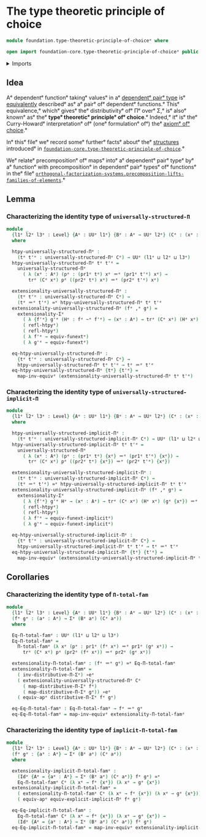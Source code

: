 # The type theoretic principle of choice

```agda
module foundation.type-theoretic-principle-of-choiceᵉ where

open import foundation-core.type-theoretic-principle-of-choiceᵉ public
```

<details><summary>Imports</summary>

```agda
open import foundation.dependent-pair-typesᵉ
open import foundation.function-extensionalityᵉ
open import foundation.implicit-function-typesᵉ
open import foundation.structure-identity-principleᵉ
open import foundation.universe-levelsᵉ

open import foundation-core.equivalencesᵉ
open import foundation-core.homotopiesᵉ
open import foundation-core.identity-typesᵉ
open import foundation-core.transport-along-identificationsᵉ
```

</details>

## Idea

Aᵉ dependentᵉ functionᵉ takingᵉ valuesᵉ in aᵉ
[dependentᵉ pairᵉ type](foundation.dependent-pair-types.mdᵉ) isᵉ
[equivalently](foundation-core.equivalences.mdᵉ) describedᵉ asᵉ aᵉ pairᵉ ofᵉ dependentᵉ
functions.ᵉ Thisᵉ equivalence,ᵉ whichᵉ givesᵉ theᵉ distributivityᵉ ofᵉ Πᵉ overᵉ Σ,ᵉ isᵉ alsoᵉ
knownᵉ asᵉ theᵉ **typeᵉ theoreticᵉ principleᵉ ofᵉ choice**.ᵉ Indeed,ᵉ itᵉ isᵉ theᵉ
Curry-Howardᵉ interpretationᵉ ofᵉ (oneᵉ formulationᵉ ofᵉ) theᵉ
[axiomᵉ ofᵉ choice](foundation.axiom-of-choice.md).ᵉ

Inᵉ thisᵉ fileᵉ weᵉ record someᵉ furtherᵉ factsᵉ aboutᵉ theᵉ
[structures](foundation.structure.mdᵉ) introducedᵉ in
[`foundation-core.type-theoretic-principle-of-choice`](foundation-core.type-theoretic-principle-of-choice.md).ᵉ

Weᵉ relateᵉ precompositionᵉ ofᵉ mapsᵉ intoᵉ aᵉ dependentᵉ pairᵉ typeᵉ byᵉ aᵉ functionᵉ with
precompositionᵉ in dependentᵉ pairᵉ typesᵉ ofᵉ functionsᵉ in theᵉ fileᵉ
[`orthogonal-factorization-systems.precomposition-lifts-families-of-elements`](orthogonal-factorization-systems.precomposition-lifts-families-of-elements.md).ᵉ

## Lemma

### Characterizing the identity type of `universally-structured-Π`

```agda
module _
  {l1ᵉ l2ᵉ l3ᵉ : Level} {Aᵉ : UUᵉ l1ᵉ} {Bᵉ : Aᵉ → UUᵉ l2ᵉ} (Cᵉ : (xᵉ : Aᵉ) → Bᵉ xᵉ → UUᵉ l3ᵉ)
  where

  htpy-universally-structured-Πᵉ :
    (tᵉ t'ᵉ : universally-structured-Πᵉ Cᵉ) → UUᵉ (l1ᵉ ⊔ l2ᵉ ⊔ l3ᵉ)
  htpy-universally-structured-Πᵉ tᵉ t'ᵉ =
    universally-structured-Πᵉ
      ( λ (xᵉ : Aᵉ) (pᵉ : (pr1ᵉ tᵉ) xᵉ ＝ᵉ (pr1ᵉ t'ᵉ) xᵉ) →
        trᵉ (Cᵉ xᵉ) pᵉ ((pr2ᵉ tᵉ) xᵉ) ＝ᵉ (pr2ᵉ t'ᵉ) xᵉ)

  extensionality-universally-structured-Πᵉ :
    (tᵉ t'ᵉ : universally-structured-Πᵉ Cᵉ) →
    (tᵉ ＝ᵉ t'ᵉ) ≃ᵉ htpy-universally-structured-Πᵉ tᵉ t'ᵉ
  extensionality-universally-structured-Πᵉ (fᵉ ,ᵉ gᵉ) =
    extensionality-Σᵉ
      ( λ {f'ᵉ} g'ᵉ (Hᵉ : fᵉ ~ᵉ f'ᵉ) → (xᵉ : Aᵉ) → trᵉ (Cᵉ xᵉ) (Hᵉ xᵉ) (gᵉ xᵉ) ＝ᵉ g'ᵉ xᵉ)
      ( refl-htpyᵉ)
      ( refl-htpyᵉ)
      ( λ f'ᵉ → equiv-funextᵉ)
      ( λ g'ᵉ → equiv-funextᵉ)

  eq-htpy-universally-structured-Πᵉ :
    {tᵉ t'ᵉ : universally-structured-Πᵉ Cᵉ} →
    htpy-universally-structured-Πᵉ tᵉ t'ᵉ → tᵉ ＝ᵉ t'ᵉ
  eq-htpy-universally-structured-Πᵉ {tᵉ} {t'ᵉ} =
    map-inv-equivᵉ (extensionality-universally-structured-Πᵉ tᵉ t'ᵉ)
```

### Characterizing the identity type of `universally-structured-implicit-Π`

```agda
module _
  {l1ᵉ l2ᵉ l3ᵉ : Level} {Aᵉ : UUᵉ l1ᵉ} {Bᵉ : Aᵉ → UUᵉ l2ᵉ} (Cᵉ : (xᵉ : Aᵉ) → Bᵉ xᵉ → UUᵉ l3ᵉ)
  where

  htpy-universally-structured-implicit-Πᵉ :
    (tᵉ t'ᵉ : universally-structured-implicit-Πᵉ Cᵉ) → UUᵉ (l1ᵉ ⊔ l2ᵉ ⊔ l3ᵉ)
  htpy-universally-structured-implicit-Πᵉ tᵉ t'ᵉ =
    universally-structured-Πᵉ
      ( λ (xᵉ : Aᵉ) (pᵉ : (pr1ᵉ tᵉ) {xᵉ} ＝ᵉ (pr1ᵉ t'ᵉ) {xᵉ}) →
        trᵉ (Cᵉ xᵉ) pᵉ ((pr2ᵉ tᵉ) {xᵉ}) ＝ᵉ (pr2ᵉ t'ᵉ) {xᵉ})

  extensionality-universally-structured-implicit-Πᵉ :
    (tᵉ t'ᵉ : universally-structured-implicit-Πᵉ Cᵉ) →
    (tᵉ ＝ᵉ t'ᵉ) ≃ᵉ htpy-universally-structured-implicit-Πᵉ tᵉ t'ᵉ
  extensionality-universally-structured-implicit-Πᵉ (fᵉ ,ᵉ gᵉ) =
    extensionality-Σᵉ
      ( λ {f'ᵉ} g'ᵉ Hᵉ → (xᵉ : Aᵉ) → trᵉ (Cᵉ xᵉ) (Hᵉ xᵉ) (gᵉ {xᵉ}) ＝ᵉ g'ᵉ {xᵉ})
      ( refl-htpyᵉ)
      ( refl-htpyᵉ)
      ( λ f'ᵉ → equiv-funext-implicitᵉ)
      ( λ g'ᵉ → equiv-funext-implicitᵉ)

  eq-htpy-universally-structured-implicit-Πᵉ :
    {tᵉ t'ᵉ : universally-structured-implicit-Πᵉ Cᵉ} →
    htpy-universally-structured-implicit-Πᵉ tᵉ t'ᵉ → tᵉ ＝ᵉ t'ᵉ
  eq-htpy-universally-structured-implicit-Πᵉ {tᵉ} {t'ᵉ} =
    map-inv-equivᵉ (extensionality-universally-structured-implicit-Πᵉ tᵉ t'ᵉ)
```

## Corollaries

### Characterizing the identity type of `Π-total-fam`

```agda
module _
  {l1ᵉ l2ᵉ l3ᵉ : Level} {Aᵉ : UUᵉ l1ᵉ} {Bᵉ : Aᵉ → UUᵉ l2ᵉ} (Cᵉ : (xᵉ : Aᵉ) → Bᵉ xᵉ → UUᵉ l3ᵉ)
  (fᵉ gᵉ : (aᵉ : Aᵉ) → Σᵉ (Bᵉ aᵉ) (Cᵉ aᵉ))
  where

  Eq-Π-total-famᵉ : UUᵉ (l1ᵉ ⊔ l2ᵉ ⊔ l3ᵉ)
  Eq-Π-total-famᵉ =
    Π-total-famᵉ (λ xᵉ (pᵉ : pr1ᵉ (fᵉ xᵉ) ＝ᵉ pr1ᵉ (gᵉ xᵉ)) →
      trᵉ (Cᵉ xᵉ) pᵉ (pr2ᵉ (fᵉ xᵉ)) ＝ᵉ pr2ᵉ (gᵉ xᵉ))

  extensionality-Π-total-famᵉ : (fᵉ ＝ᵉ gᵉ) ≃ᵉ Eq-Π-total-famᵉ
  extensionality-Π-total-famᵉ =
    ( inv-distributive-Π-Σᵉ) ∘eᵉ
    ( extensionality-universally-structured-Πᵉ Cᵉ
      ( map-distributive-Π-Σᵉ fᵉ)
      ( map-distributive-Π-Σᵉ gᵉ)) ∘eᵉ
    ( equiv-apᵉ distributive-Π-Σᵉ fᵉ gᵉ)

  eq-Eq-Π-total-famᵉ : Eq-Π-total-famᵉ → fᵉ ＝ᵉ gᵉ
  eq-Eq-Π-total-famᵉ = map-inv-equivᵉ extensionality-Π-total-famᵉ
```

### Characterizing the identity type of `implicit-Π-total-fam`

```agda
module _
  {l1ᵉ l2ᵉ l3ᵉ : Level} {Aᵉ : UUᵉ l1ᵉ} {Bᵉ : Aᵉ → UUᵉ l2ᵉ} (Cᵉ : (xᵉ : Aᵉ) → Bᵉ xᵉ → UUᵉ l3ᵉ)
  (fᵉ gᵉ : {aᵉ : Aᵉ} → Σᵉ (Bᵉ aᵉ) (Cᵉ aᵉ))
  where

  extensionality-implicit-Π-total-famᵉ :
    (Idᵉ {Aᵉ = {aᵉ : Aᵉ} → Σᵉ (Bᵉ aᵉ) (Cᵉ aᵉ)} fᵉ gᵉ) ≃ᵉ
    Eq-Π-total-famᵉ Cᵉ (λ xᵉ → fᵉ {xᵉ}) (λ xᵉ → gᵉ {xᵉ})
  extensionality-implicit-Π-total-famᵉ =
    ( extensionality-Π-total-famᵉ Cᵉ (λ xᵉ → fᵉ {xᵉ}) (λ xᵉ → gᵉ {xᵉ})) ∘eᵉ
    ( equiv-apᵉ equiv-explicit-implicit-Πᵉ fᵉ gᵉ)

  eq-Eq-implicit-Π-total-famᵉ :
    Eq-Π-total-famᵉ Cᵉ (λ xᵉ → fᵉ {xᵉ}) (λ xᵉ → gᵉ {xᵉ}) →
    (Idᵉ {Aᵉ = {aᵉ : Aᵉ} → Σᵉ (Bᵉ aᵉ) (Cᵉ aᵉ)} fᵉ gᵉ)
  eq-Eq-implicit-Π-total-famᵉ = map-inv-equivᵉ extensionality-implicit-Π-total-famᵉ
```